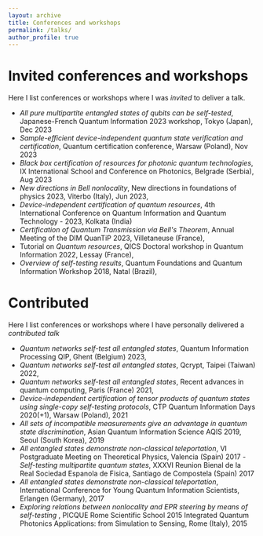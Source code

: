 ```yaml
---
layout: archive 
title: Conferences and workshops
permalink: /talks/
author_profile: true 
--- 
```


# Invited conferences and workshops

Here I list conferences or workshops where I was *invited* to deliver a talk.

- *All pure multipartite entangled states of qubits can be self-tested*, Japanese-French Quantum Information 2023 workshop, Tokyo (Japan), Dec 2023
 - *Sample-efficient device-independent quantum state verification and certification*, Quantum certification conference, Warsaw (Poland), Nov 2023 
 - *Black box certification of resources for photonic quantum technologies*, IX International School and Conference on Photonics, Belgrade (Serbia), Aug 2023
- *New directions in Bell nonlocality*, New directions in foundations of physics 2023, Viterbo (Italy), Jun 2023,
- *Device-independent certification of quantum resources*, 4th International Conference on Quantum Information and Quantum Technology - 2023, Kolkata (India)  
- *Certification of Quantum Transmission via Bell's Theorem*, Annual Meeting of the DIM QuanTiP 2023, Villetaneuse (France), 
- Tutorial on *Quantum resources*, QICS Doctoral workshop in Quantum Information 2022, Lessay (France), 
- *Overview of self-testing results*, Quantum Foundations and Quantum Information Workshop 2018, Natal (Brazil), 

# Contributed 

 Here I list conferences or workshops where I have personally delivered a *contributed talk*

- *Quantum networks self-test all entangled states*, Quantum Information Processing QIP, Ghent (Belgium)  2023,
- *Quantum networks self-test all entangled states*, Qcrypt, Taipei (Taiwan) 2022, 
- *Quantum networks self-test all entangled states*, Recent advances in quantum computing, Paris (France) 2021,
- *Device-independent certification of tensor products of quantum states using single-copy self-testing protocols*, CTP Quantum Information Days 2020(+1), Warsaw (Poland), 2021
- *All sets of incompatible measurements give an advantage in quantum state discrimination*, Asian Quantum Information Science AQIS 2019, Seoul (South Korea), 2019
- *All entangled states demonstrate non-classical teleportation*, VI Postgraduate Meeting on Theoretical Physics, Valencia (Spain) 2017  - *Self-testing multipartite quantum states*, XXXVI Reunion Bienal de la Real Sociedad Espanola de Fisica, Santiago de Compostela (Spain) 2017
- *All entangled states demonstrate non-classical teleportation*, International Conference for Young Quantum Information Scientists, Erlangen (Germany), 2017  
- *Exploring relations between nonlocality and EPR steering by means of self-testing* , PICQUE Rome Scientific School 2015 Integrated Quantum Photonics Applications: from Simulation to Sensing, Rome (Italy), 2015
